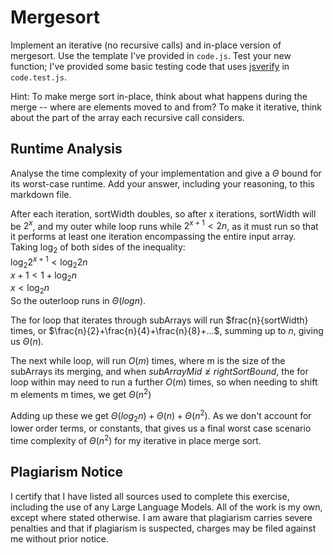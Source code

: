 # Mergesort

Implement an iterative (no recursive calls) and in-place version of mergesort.
Use the template I've provided in `code.js`. Test your new function; I've
provided some basic testing code that uses
[jsverify](https://jsverify.github.io/) in `code.test.js`.

Hint: To make merge sort in-place, think about what happens during the merge --
where are elements moved to and from? To make it iterative, think about the
part of the array each recursive call considers.

## Runtime Analysis

Analyse the time complexity of your implementation and give a $\Theta$ bound for
its worst-case runtime. Add your answer, including your reasoning, to this
markdown file.

After each iteration, sortWidth doubles, so after x iterations, sortWidth will
be $2^x$, and my outer while loop runs while $2^{x+1} < 2n$, as it must run so that
it performs at least one iteration encompassing the entire input array.  
Taking $\log_{2}$ of both sides of the inequality:  
$\log_{2} 2^{x+1} < \log_{2} 2n$  
$x + 1 < 1 + \log_{2} n$  
$x < \log_{2} n$  
So the outerloop runs in $\Theta(log n)$.  

The for loop that iterates through subArrays will run $frac{n}{sortWidth} times, or
$\frac{n}{2}+\frac{n}{4}+\frac{n}{8}+...$, summing up to $n$, giving us $\Theta(n)$.  

The next while loop, will run $O(m)$ times, where m is the size of the subArrays its
merging, and when $subArrayMid \not\geq rightSortBound$, the for loop within may
need to run a further $O(m)$ times, so when needing to shift m elements m times,
we get $\Theta(n^2)$  

Adding up these we get $\Theta(log_{2} n) + \Theta(n) +\Theta(n^2)$. As we don't
account for lower order terms, or constants, that gives us a final worst case
scenario time complexity of $\Theta(n^2)$ for my iterative in place merge sort.

## Plagiarism Notice

I certify that I have listed all sources used to complete this exercise, including the use of any Large Language Models. All of the work is my own, except where stated otherwise. I am aware that plagiarism carries severe penalties and that if plagiarism is suspected, charges may be filed against me without prior notice.
